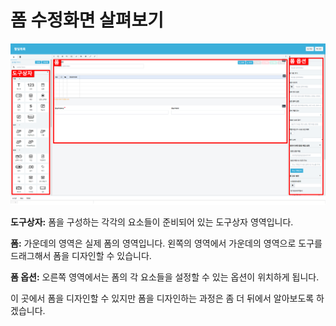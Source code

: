 # 폼 수정화면 살펴보기
![폼 수정화면](/media/image17.png)

**도구상자:** 폼을 구성하는 각각의 요소들이 준비되어 있는 도구상자 영역입니다.

**폼:** 가운데의 영역은 실제 폼의 영역입니다. 왼쪽의 영역에서 가운데의 영역으로 도구를 드래그해서 폼을 디자인할 수 있습니다.

**폼 옵션:** 오른쪽 영역에서는 폼의 각 요소들을 설정할 수 있는 옵션이 위치하게 됩니다.

이 곳에서 폼을 디자인할 수 있지만 폼을 디자인하는 과정은 좀 더 뒤에서 알아보도록 하겠습니다.
